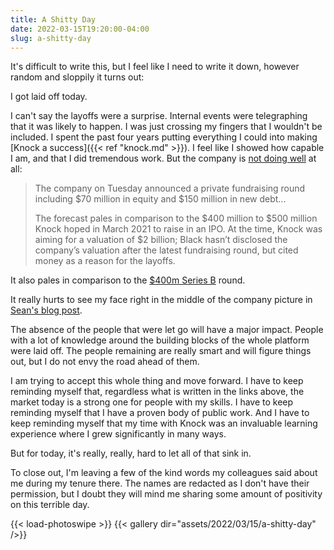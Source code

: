```yaml
---
title: A Shitty Day
date: 2022-03-15T19:20:00-04:00
slug: a-shitty-day
---
```


It's difficult to write this, but I feel like I need to write it down, however
random and sloppily it turns out:

I got laid off today.

I can't say the layoffs were a surprise. Internal events were telegraphing that
it was likely to happen. I was just crossing my fingers that I wouldn't be
included. I spent the past four years putting everything I could into making
[Knock a success]({{< ref "knock.md" >}}). I feel like I showed how capable I
am, and that I did tremendous work. But the company is [not doing
well](https://web.archive.org/web/20220315222047/https://therealdeal.com/2022/03/15/knock-it-off-homebuying-startup-ditches-ipo-plans/)
at all:

> The company on Tuesday announced a private fundraising round including $70
> million in equity and $150 million in new debt...
>
> The forecast pales in comparison to the $400 million to $500 million Knock
> hoped in March 2021 to raise in an IPO. At the time, Knock was aiming for a
> valuation of $2 billion; Black hasn’t disclosed the company’s valuation after
> the latest fundraising round, but cited money as a reason for the layoffs.

It also pales in comparison to the [$400m Series
B](https://www.crunchbase.com/organization/knockaway/company_financials) round.

It really hurts to see my face right in the middle of the company picture in
[Sean's blog
post](https://web.archive.org/web/20220315222933/https://www.seanblack.com/blog/wild-ride-from-2b-to-220m).

The absence of the people that were let go will have a major impact. People with
a lot of knowledge around the building blocks of the whole platform were laid
off. The people remaining are really smart and will figure things out, but I do
not envy the road ahead of them.

I am trying to accept this whole thing and move forward. I have to keep
reminding myself that, regardless what is written in the links above, the market
today is a strong one for people with my skills. I have to keep reminding myself
that I have a proven body of public work. And I have to keep reminding myself
that my time with Knock was an invaluable learning experience where I grew
significantly in many ways.

But for today, it's really, really, hard to let all of that sink in.

To close out, I'm leaving a few of the kind words my colleagues said about me
during my tenure there. The names are redacted as I don't have their permission,
but I doubt they will mind me sharing some amount of positivity on this
terrible day.

{{< load-photoswipe >}}
{{< gallery dir="assets/2022/03/15/a-shitty-day" />}}
